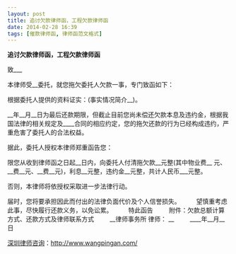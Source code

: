 ```yaml
---
layout: post
title: 追讨欠款律师函，工程欠款律师函
date: 2014-02-28 16:39
tags: [催款律师函, 律师函范文格式]
---
```

<strong>追讨欠款律师函，工程欠款律师函</strong>

致___

本律师受__委托，就您拖欠委托人欠款一事，专门致函如下：

根据委托人提供的资料证实：(事实情况简介__)。

__年__月__日为最后还款期限，但截止目前您尚未偿还欠款本息及违约金，根据我国法律的相关规定及____合同的相应约定，您的拖欠还款的行为已经构成违约，严重危害了委托人的合法权益。

据此，委托人授权本律师郑重函告您：

限您从收到律师函之日起__日内，向委托人付清拖欠款__元整(其中物业费__ 元、__费__元、__费__元)，利息__元整，违约金__元整，共计人民币___元整。

否则，本律师将依授权采取进一步法律行动。

届时，您将要承担因此而付出的法律负面代价及个人信誉损失。
　　
望慎重考虑此事，尽快履行还款义务，以免讼累。
　　
特此函告
　　
附件：欠款总额计算方式、还款方式及律师联系方式
　　
__律师事务所 律师： __
　　
____年__月__日




<a href="http://www.wangpingan.com/">深圳律师咨询</a>：<a href="http://www.wangpingan.com/">http://www.wangpingan.com/</a>

